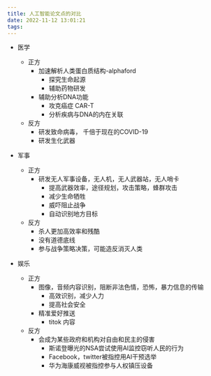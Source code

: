 ```yaml
---
title: 人工智能论文点的对比
date: 2022-11-12 13:01:21
tags:
---
```



- 医学
    - 正方
        - 加速解析人类蛋白质结构-alphaford
            - 探究生命起源
            - 辅助药物研发
        - 辅助分析DNA功能
            - 攻克癌症 CAR-T
            - 分析疾病与DNA的内在关联
    - 反方
        - 研发致命病毒， 千倍于现在的COVID-19
        - 研发生化武器

- 军事
    - 正方
        - 研发无人军事设备，无人机，无人武器站，无人哨卡
            - 提高武器效率，途径规划，攻击策略，蜂群攻击
            - 减少生命牺牲
            - 威吓阻止战争
            - 自动识别地方目标
    - 反方
        - 杀人更加高效率和残酷
        - 没有道德底线
        - 参与战争策略决策，可能造反消灭人类

- 娱乐
    - 正方
        - 图像，音频内容识别，阻断非法色情，恐怖，暴力信息的传输
            - 高效识别，减少人力
            - 提高社会安全
        - 精准爱好推送
            - titok 内容
    - 反方
        - 会成为某些政府和机构对自由和民主的侵害
            - 斯诺登曝光的NSA尝试使用AI监控窃听人民的行为
            - Facebook，twitter被指控用AI干预选举
            - 华为海康威视被指控参与人权镇压设备